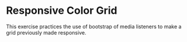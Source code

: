 Responsive Color Grid
====================

This exercise practices the use of bootstrap of media listeners to make a grid previously made responsive.